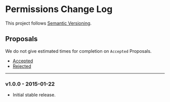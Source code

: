 # Permissions Change Log

This project follows [Semantic Versioning](CONTRIBUTING.md).

## Proposals

We do not give estimated times for completion on `Accepted` Proposals.

- [Accepted](https://github.com/cartalyst/permissions/labels/Accepted)
- [Rejected](https://github.com/cartalyst/permissions/labels/Rejected)

---

### v1.0.0 - 2015-01-22

- Initial stable release.
